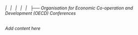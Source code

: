 ###### |   |   |   |   |   ├── Organisation for Economic Co-operation and Development (OECD) Conferences

*Add content here*